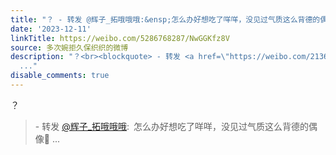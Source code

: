 ```yaml
---
title: "？ - 转发 @辉子_拓哦哦哦:&ensp;怎么办好想吃了咩咩，没见过气质这么背德的偶像\U0001F924"
date: '2023-12-11'
linkTitle: https://weibo.com/5286768287/NwGGKfz8V
source: 多次婉拒久保织织的微博
description: "？<br><blockquote> - 转发 <a href=\"https://weibo.com/2136677381\" target=\"_blank\">@辉子_拓哦哦哦</a>: 怎么办好想吃了咩咩，没见过气质这么背德的偶像\U0001F924
  ..."
disable_comments: true
---
```

？<br><blockquote> - 转发 <a href="https://weibo.com/2136677381" target="_blank">@辉子_拓哦哦哦</a>: 怎么办好想吃了咩咩，没见过气质这么背德的偶像🤤 ...